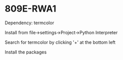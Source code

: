 # 809E-RWA1

Dependency: termcolor

Install from file->settings->Project->Python Interpreter

Search for termcolor by clicking '+' at the bottom left

Install the packages
